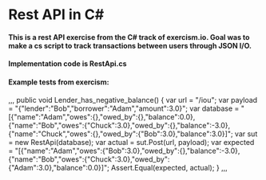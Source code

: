 # Rest API in C#
#### This is a rest API exercise from the C# track of exercism.io.  Goal was to make a cs script to track transactions between users through JSON I/O.

#### Implementation code is RestApi.cs
#### Example tests from exercism:
,,,
    public void Lender_has_negative_balance()
    {
        var url = "/iou";
        var payload = "{\"lender\":\"Bob\",\"borrower\":\"Adam\",\"amount\":3.0}";
        var database = "[{\"name\":\"Adam\",\"owes\":{},\"owed_by\":{},\"balance\":0.0},{\"name\":\"Bob\",\"owes\":{\"Chuck\":3.0},\"owed_by\":{},\"balance\":-3.0},{\"name\":\"Chuck\",\"owes\":{},\"owed_by\":{\"Bob\":3.0},\"balance\":3.0}]";
        var sut = new RestApi(database);
        var actual = sut.Post(url, payload);
        var expected = "[{\"name\":\"Adam\",\"owes\":{\"Bob\":3.0},\"owed_by\":{},\"balance\":-3.0},{\"name\":\"Bob\",\"owes\":{\"Chuck\":3.0},\"owed_by\":{\"Adam\":3.0},\"balance\":0.0}]";
        Assert.Equal(expected, actual);
    }
,,,